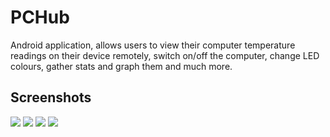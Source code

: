 # PCHub

Android application, allows users to view their computer temperature readings on their device remotely, switch on/off the computer, change LED colours, gather stats and graph them and much more.
## Screenshots

[![](https://i.imgur.com/0gCL5Zo.jpg)](https://i.imgur.com/0gCL5Zo.jpg)
[![](https://i.imgur.com/8rjKjuB.jpg)](https://i.imgur.com/8rjKjuB.jpg)
[![](https://i.imgur.com/Xw93nhN.jpg)](https://i.imgur.com/Xw93nhN.jpg)
[![](https://i.imgur.com/v2Zist0.jpg)](https://i.imgur.com/v2Zist0.jpg)
